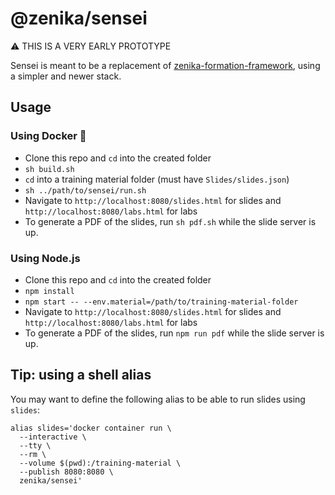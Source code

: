 # @zenika/sensei

⚠️ THIS IS A VERY EARLY PROTOTYPE

Sensei is meant to be a replacement of [zenika-formation-framework](https://github.com/Zenika/zenika-formation-framework/),
using a simpler and newer stack.

## Usage

### Using Docker 🐳

- Clone this repo and `cd` into the created folder
- `sh build.sh`
- `cd` into a training material folder (must have `Slides/slides.json`)
- `sh ../path/to/sensei/run.sh`
- Navigate to `http://localhost:8080/slides.html` for slides and `http://localhost:8080/labs.html` for labs
- To generate a PDF of the slides, run `sh pdf.sh` while the slide server is up.

### Using Node.js

- Clone this repo and `cd` into the created folder
- `npm install`
- `npm start -- --env.material=/path/to/training-material-folder`
- Navigate to `http://localhost:8080/slides.html` for slides and `http://localhost:8080/labs.html` for labs
- To generate a PDF of the slides, run `npm run pdf` while the slide server is up.

## Tip: using a shell alias

You may want to define the following alias to be able to run slides using `slides`:

```
alias slides='docker container run \
  --interactive \
  --tty \
  --rm \
  --volume $(pwd):/training-material \
  --publish 8080:8080 \
  zenika/sensei'
```
